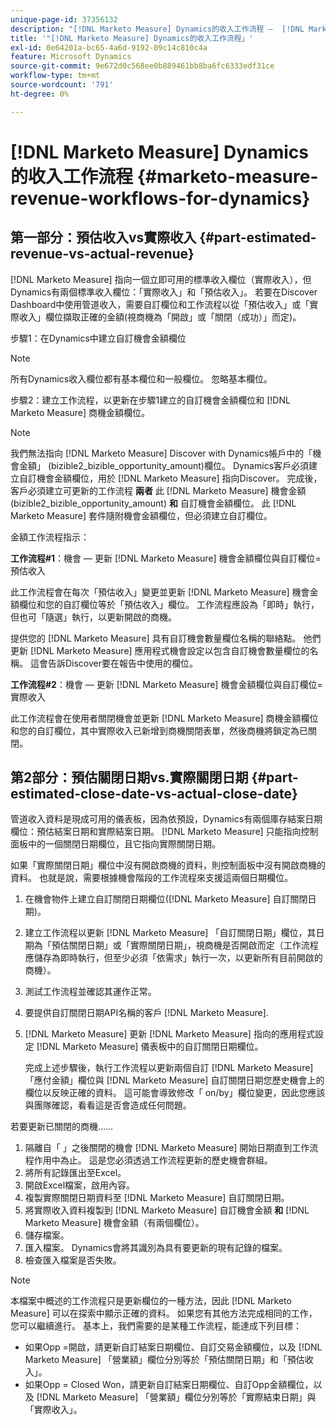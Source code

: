 ```yaml
---
unique-page-id: 37356132
description: "[!DNL Marketo Measure] Dynamics的收入工作流程 —  [!DNL Marketo Measure]"
title: '"[!DNL Marketo Measure] Dynamics的收入工作流程」'
exl-id: 0e64201a-bc65-4a6d-9192-09c14c810c4a
feature: Microsoft Dynamics
source-git-commit: 9e672d0c568ee0b889461bb8ba6fc6333edf31ce
workflow-type: tm+mt
source-wordcount: '791'
ht-degree: 0%

---
```


# [!DNL Marketo Measure] Dynamics的收入工作流程 {#marketo-measure-revenue-workflows-for-dynamics}

## 第一部分：預估收入vs實際收入 {#part-estimated-revenue-vs-actual-revenue}

[!DNL Marketo Measure] 指向一個立即可用的標準收入欄位（實際收入），但Dynamics有兩個標準收入欄位：「實際收入」和「預估收入」。 若要在Discover Dashboard中使用管道收入，需要自訂欄位和工作流程以從「預估收入」或「實際收入」欄位擷取正確的金額(視商機為「開啟」或「關閉（成功）」而定)。

步驟1：在Dynamics中建立自訂機會金額欄位

>[!NOTE]
>
>所有Dynamics收入欄位都有基本欄位和一般欄位。 忽略基本欄位。

步驟2：建立工作流程，以更新在步驟1建立的自訂機會金額欄位和 [!DNL Marketo Measure] 商機金額欄位。

>[!NOTE]
>
>我們無法指向 [!DNL Marketo Measure] Discover with Dynamics帳戶中的「機會金額」 (bizible2_bizible_opportunity_amount)欄位。 Dynamics客戶必須建立自訂機會金額欄位，用於 [!DNL Marketo Measure] 指向Discover。 完成後，客戶必須建立可更新的工作流程 **兩者** 此 [!DNL Marketo Measure] 機會金額(bizible2_bizible_opportunity_amount) **和** 自訂機會金額欄位。 此 [!DNL Marketo Measure] 套件隨附機會金額欄位，但必須建立自訂欄位。

金額工作流程指示：

**工作流程#1**：機會 — 更新 [!DNL Marketo Measure] 機會金額欄位與自訂欄位=預估收入

此工作流程會在每次「預估收入」變更並更新 [!DNL Marketo Measure] 機會金額欄位和您的自訂欄位等於「預估收入」欄位。 工作流程應設為「即時」執行，但也可「隨選」執行，以更新開啟的商機。

提供您的 [!DNL Marketo Measure] 具有自訂機會數量欄位名稱的聯絡點。 他們更新 [!DNL Marketo Measure] 應用程式機會設定以包含自訂機會數量欄位的名稱。 這會告訴Discover要在報告中使用的欄位。

**工作流程#2**：機會 — 更新 [!DNL Marketo Measure] 機會金額欄位與自訂欄位=實際收入

此工作流程會在使用者關閉機會並更新 [!DNL Marketo Measure] 商機金額欄位和您的自訂欄位，其中實際收入已新增到商機關閉表單，然後商機將鎖定為已關閉。

## 第2部分：預估關閉日期vs.實際關閉日期 {#part-estimated-close-date-vs-actual-close-date}

管道收入資料是現成可用的儀表板，因為依預設，Dynamics有兩個庫存結案日期欄位：預估結案日期和實際結案日期。 [!DNL Marketo Measure] 只能指向控制面板中的一個關閉日期欄位，且它指向實際關閉日期。

如果「實際關閉日期」欄位中沒有開啟商機的資料，則控制面板中沒有開啟商機的資料。 也就是說，需要根據機會階段的工作流程來支援這兩個日期欄位。

1. 在機會物件上建立自訂關閉日期欄位([!DNL Marketo Measure] 自訂關閉日期)。
1. 建立工作流程以更新 [!DNL Marketo Measure] 「自訂關閉日期」欄位，其日期為「預估關閉日期」或「實際關閉日期」，視商機是否開啟而定（工作流程應儲存為即時執行，但至少必須「依需求」執行一次，以更新所有目前開啟的商機）。
1. 測試工作流程並確認其運作正常。
1. 要提供自訂關閉日期API名稱的客戶 [!DNL Marketo Measure].
1. [!DNL Marketo Measure] 更新 [!DNL Marketo Measure] 指向的應用程式設定 [!DNL Marketo Measure] 儀表板中的自訂關閉日期欄位。

   完成上述步驟後，執行工作流程以更新兩個自訂 [!DNL Marketo Measure] 「應付金額」欄位與 [!DNL Marketo Measure] 自訂關閉日期您歷史機會上的欄位以反映正確的資料。 這可能會導致修改「 on/by」欄位變更，因此您應該與團隊確認，看看這是否會造成任何問題。

若要更新已關閉的商機……

1. 隔離自「 」之後關閉的機會 [!DNL Marketo Measure] 開始日期直到工作流程作用中為止。 這是您必須透過工作流程更新的歷史機會群組。
1. 將所有記錄匯出至Excel。
1. 開啟Excel檔案，啟用內容。
1. 複製實際關閉日期資料至 [!DNL Marketo Measure] 自訂關閉日期。
1. 將實際收入資料複製到 [!DNL Marketo Measure] 自訂機會金額 **和** [!DNL Marketo Measure] 機會金額（有兩個欄位）。
1. 儲存檔案。
1. 匯入檔案。 Dynamics會將其識別為具有要更新的現有記錄的檔案。
1. 檢查匯入檔案是否失敗。

>[!NOTE]
>
>本檔案中概述的工作流程只是更新欄位的一種方法，因此 [!DNL Marketo Measure] 可以在探索中顯示正確的資料。 如果您有其他方法完成相同的工作，您可以繼續進行。 基本上，我們需要的是某種工作流程，能達成下列目標：
>
> * 如果Opp =開啟，請更新自訂結案日期欄位、自訂交易金額欄位，以及 [!DNL Marketo Measure] 「營業額」欄位分別等於「預估關閉日期」和「預估收入」。
> * 如果Opp = Closed Won，請更新自訂結案日期欄位、自訂Opp金額欄位，以及 [!DNL Marketo Measure] 「營業額」欄位分別等於「實際結束日期」與「實際收入」。
